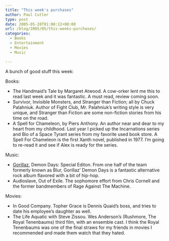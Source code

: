 ```yaml
---
title: "This week's purchases"
author: Paul Cutler
type: post
date: 2005-05-28T01:00:12+00:00
url: /blog/2005/05/this-weeks-purchases/
categories:
  - Books
  - Entertainment
  - Movies
  - Music

---
```

A bunch of good stuff this week:

Books:

  * The Handmaid&#8217;s Tale by Margaret Atwood. A cow-orker lent me this to read last week and it was fantastic. A must read, review coming soon.
  * Survivor, Invisible Monsters, and Stranger than Fiction; all by Chuck Palahniuk. Author of Fight Club, Mr. Palahniuk&#8217;s writing style is very unique, and Stranger than Fiction are some non-fiction stories from his time on the road.
  * A Spell for Chameleon, by Piers Anthony. An author near and dear to my heart from my childhood. Last year I picked up the Incarnations series and Bio of a Space Tyrant series from my favorite used book store. A Spell For Chameleon is the first Xanth novel, published in 1977. I&#8217;m going to re-read it and see if Alex is ready for the series.

Music:

  * [Gorillaz][1], Demon Days: Special Editon. From one half of the team formerly known as Blur, Gorillaz&#8217; Demon Days is a fantastic alternative rock album flavored with a bit of hip-hop.
  * Audioslave, Out of Exile. The sophomore effort from Chris Cornell and the former bandmembers of Rage Against The Machine.

Movies:

  * In Good Company. Topher Grace is Dennis Quaid&#8217;s boss, and tries to date his employee&#8217;s daughter as well.
  * The Life Aquatic with Steve Zissou. Wes Anderson&#8217;s (Rushmore, The Royal Tenenbaums) third film, with an ensemble cast. I think the Royal Tenenbaums was one of the final straws for my friends in movies I recommended and made them watch that they hated.

 [1]: http://www.gorillaz.com/